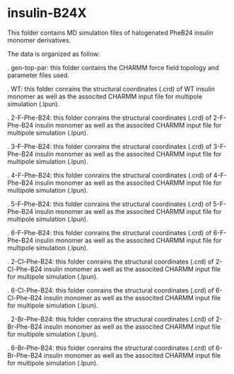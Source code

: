 # insulin-B24X
This folder contains MD simulation files of halogenated PheB24 insulin monomer derivatives. 

The data is organized as follow:

  . gen-top-par: this folder contains the CHARMM force field topology and parameter files used.
  
  . WT: this folder conrains the structural coordinates (.crd) of WT insulin monomer as well as the associted CHARMM input file for multipole simulation (.lpun).
  
  . 2-F-Phe-B24: this folder conrains the structural coordinates (.crd) of 2-F-Phe-B24 insulin monomer as well as the associted CHARMM input file for multipole simulation (.lpun).
  
  . 3-F-Phe-B24: this folder conrains the structural coordinates (.crd) of 3-F-Phe-B24 insulin monomer as well as the associted CHARMM input file for multipole simulation (.lpun).
  
  . 4-F-Phe-B24: this folder conrains the structural coordinates (.crd) of 4-F-Phe-B24 insulin monomer as well as the associted CHARMM input file for multipole simulation (.lpun).
  
  . 5-F-Phe-B24: this folder conrains the structural coordinates (.crd) of 5-F-Phe-B24 insulin monomer as well as the associted CHARMM input file for multipole simulation (.lpun).
  
  . 6-F-Phe-B24: this folder conrains the structural coordinates (.crd) of 6-F-Phe-B24 insulin monomer as well as the associted CHARMM input file for multipole simulation (.lpun).
  
  . 2-Cl-Phe-B24: this folder conrains the structural coordinates (.crd) of 2-Cl-Phe-B24 insulin monomer as well as the associted CHARMM input file for multipole simulation (.lpun).  
  
  . 6-Cl-Phe-B24: this folder conrains the structural coordinates (.crd) of 6-Cl-Phe-B24 insulin monomer as well as the associted CHARMM input file for multipole simulation (.lpun). 
  
  . 2-Br-Phe-B24: this folder conrains the structural coordinates (.crd) of 2-Br-Phe-B24 insulin monomer as well as the associted CHARMM input file for multipole simulation (.lpun). 
  
  . 6-Br-Phe-B24: this folder conrains the structural coordinates (.crd) of 6-Br-Phe-B24 insulin monomer as well as the associted CHARMM input file for multipole simulation (.lpun). 
  
